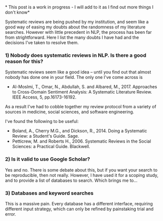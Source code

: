 \* This post is a work in progress - I will add to it as I find out more things I don't know\*

Systematic reviews are being pushed by my institution, and seem like a good way of easing my doubts about the randomness of my literature searches. However with little precedent in NLP, the process has been far from strightforward. Here I list the many doubts I have had and the decisions I've taken to resolve them.

### 1) Nobody does systematic reviews in NLP. Is there a good reason for this?

Systematic reviews seem like a good idea – until you find out that almost nobody has done one in your field. The only one I've come across is

* Al-Moslmi, T., Omar, N., Abdullah, S. and Albared, M., 2017. Approaches to Cross-Domain Sentiment Analysis: A Systematic Literature Review. IEEE Access, 5, pp.16173-16192.

As a result I've had to cobble together my review protocol from a variety of sources in medicine, social sciences, and software engineering.

I've found the following to be useful:

* Boland, A., Cherry M.G., and Dickson, R., 2014. Doing a Systematic Review: a Student's Guide. Sage.
* Petticrew, M. and Roberts H., 2006. Systematic Reviews in the Social Sciences: a Practical Guide. Blackwell.

### 2) Is it valid to use Google Scholar?

Yes and no. There is some debate about this, but if you want your search to be reproducible, then not really. However, I have used it for a scoping study, and to provide a list of databases to search. Which brings me to...


### 3) Databases and keyword searches

This is a massive pain. Every database has a different interface, requiring different input strategy, which can only be refined by painstaking trial and error.
